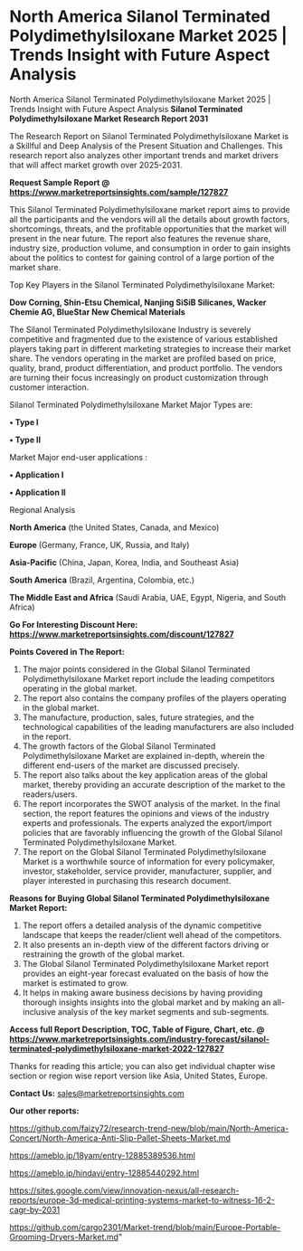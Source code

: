 # North America Silanol Terminated Polydimethylsiloxane Market 2025 | Trends Insight with Future Aspect Analysis
North America Silanol Terminated Polydimethylsiloxane Market 2025 | Trends Insight with Future Aspect Analysis
<strong>Silanol Terminated Polydimethylsiloxane Market Research Report 2031</strong>

The Research Report on Silanol Terminated Polydimethylsiloxane Market is a Skillful and Deep Analysis of the Present Situation and Challenges. This research report also analyzes other important trends and market drivers that will affect market growth over 2025-2031.

<strong>Request Sample Report @ <a href=https://www.marketreportsinsights.com/sample/127827>https://www.marketreportsinsights.com/sample/127827</a></strong>

This Silanol Terminated Polydimethylsiloxane market report aims to provide all the participants and the vendors will all the details about growth factors, shortcomings, threats, and the profitable opportunities that the market will present in the near future. The report also features the revenue share, industry size, production volume, and consumption in order to gain insights about the politics to contest for gaining control of a large portion of the market share.

Top Key Players in the Silanol Terminated Polydimethylsiloxane Market:

<strong>Dow Corning, Shin-Etsu Chemical, Nanjing SiSiB Silicanes, Wacker Chemie AG, BlueStar New Chemical Materials</strong>

The Silanol Terminated Polydimethylsiloxane Industry is severely competitive and fragmented due to the existence of various established players taking part in different marketing strategies to increase their market share. The vendors operating in the market are profiled based on price, quality, brand, product differentiation, and product portfolio. The vendors are turning their focus increasingly on product customization through customer interaction.

Silanol Terminated Polydimethylsiloxane Market Major Types are:

<strong>• Type I

• Type II</strong>

Market Major end-user applications :

<strong>• Application I

• Application II</strong>

Regional Analysis

</u><strong><b>North America</b></strong> (the United States, Canada, and Mexico)

<strong><b>Europe </b></strong>(Germany, France, UK, Russia, and Italy)

<strong><b>Asia-Pacific</b></strong> (China, Japan, Korea, India, and Southeast Asia)

<strong><b>South America</b></strong> (Brazil, Argentina, Colombia, etc.)

<strong><b>The Middle East and Africa</b></strong> (Saudi Arabia, UAE, Egypt, Nigeria, and South Africa)

<strong>Go For Interesting Discount Here: <a href=https://www.marketreportsinsights.com/discount/127827>https://www.marketreportsinsights.com/discount/127827</a></strong>

<strong>Points Covered in The Report:</strong>
<ol>
  <li>The major points considered in the Global Silanol Terminated Polydimethylsiloxane Market report include the leading competitors operating in the global market.</li>
  <li>The report also contains the company profiles of the players operating in the global market.</li>
  <li>The manufacture, production, sales, future strategies, and the technological capabilities of the leading manufacturers are also included in the report.</li>
  <li>The growth factors of the Global Silanol Terminated Polydimethylsiloxane Market are explained in-depth, wherein the different end-users of the market are discussed precisely.</li>
  <li>The report also talks about the key application areas of the global market, thereby providing an accurate description of the market to the readers/users.</li>
  <li>The report incorporates the SWOT analysis of the market. In the final section, the report features the opinions and views of the industry experts and professionals. The experts analyzed the export/import policies that are favorably influencing the growth of the Global Silanol Terminated Polydimethylsiloxane Market.</li>
  <li>The report on the Global Silanol Terminated Polydimethylsiloxane Market is a worthwhile source of information for every policymaker, investor, stakeholder, service provider, manufacturer, supplier, and player interested in purchasing this research document.</li>
</ol>
<strong>Reasons for Buying Global Silanol Terminated Polydimethylsiloxane Market Report:</strong>

<ol>
  <li>The report offers a detailed analysis of the dynamic competitive landscape that keeps the reader/client well ahead of the competitors.</li>
  <li>It also presents an in-depth view of the different factors driving or restraining the growth of the global market.</li>
  <li>The Global Silanol Terminated Polydimethylsiloxane Market report provides an eight-year forecast evaluated on the basis of how the market is estimated to grow.</li>
  <li>It helps in making aware business decisions by having providing thorough insights insights into the global market and by making an all-inclusive analysis of the key market segments and sub-segments.</li>
</ol>
<strong>Access full Report Description, TOC, Table of Figure, Chart, etc. @ <a href=https://www.marketreportsinsights.com/industry-forecast/silanol-terminated-polydimethylsiloxane-market-2022-127827>https://www.marketreportsinsights.com/industry-forecast/silanol-terminated-polydimethylsiloxane-market-2022-127827</a></strong>


Thanks for reading this article; you can also get individual chapter wise section or region wise report version like Asia, United States, Europe.

<strong>Contact Us:</strong>
sales@marketreportsinsights.com

<strong>Our other reports:</strong>

<a href=https://github.com/faizy72/research-trend-new/blob/main/North-America-Concert/North-America-Anti-Slip-Pallet-Sheets-Market.md>https://github.com/faizy72/research-trend-new/blob/main/North-America-Concert/North-America-Anti-Slip-Pallet-Sheets-Market.md</a>

<a href=https://ameblo.jp/18yam/entry-12885389536.html>https://ameblo.jp/18yam/entry-12885389536.html</a>

<a href=https://ameblo.jp/hindavi/entry-12885440292.html>https://ameblo.jp/hindavi/entry-12885440292.html</a>

<a href=https://sites.google.com/view/innovation-nexus/all-research-reports/europe-3d-medical-printing-systems-market-to-witness-16-2-cagr-by-2031>https://sites.google.com/view/innovation-nexus/all-research-reports/europe-3d-medical-printing-systems-market-to-witness-16-2-cagr-by-2031</a>

<a href=https://github.com/cargo2301/Market-trend/blob/main/Europe-Portable-Grooming-Dryers-Market.md>https://github.com/cargo2301/Market-trend/blob/main/Europe-Portable-Grooming-Dryers-Market.md</a>"
